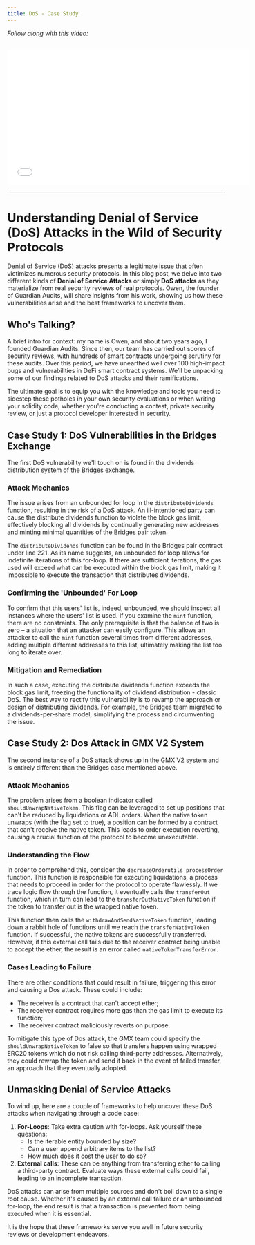 ```yaml
---
title: DoS - Case Study
---
```


_Follow along with this video:_

## <iframe width="560" height="315" src="VIDEO_LINK" title="vimeo" frameborder="0" allow="accelerometer; autoplay; clipboard-write; encrypted-media; gyroscope; picture-in-picture; web-share" allowfullscreen></iframe>

---

# Understanding Denial of Service (DoS) Attacks in the Wild of Security Protocols

Denial of Service (DoS) attacks presents a legitimate issue that often victimizes numerous security protocols. In this blog post, we delve into two different kinds of **Denial of Service Attacks** or simply **DoS attacks** as they materialize from real security reviews of real protocols. Owen, the founder of Guardian Audits, will share insights from his work, showing us how these vulnerabilities arise and the best frameworks to uncover them.

## Who's Talking?

A brief intro for context: my name is Owen, and about two years ago, I founded Guardian Audits. Since then, our team has carried out scores of security reviews, with hundreds of smart contracts undergoing scrutiny for these audits. Over this period, we have unearthed well over 100 high-impact bugs and vulnerabilities in DeFi smart contract systems. We’ll be unpacking some of our findings related to DoS attacks and their ramifications.

The ultimate goal is to equip you with the knowledge and tools you need to sidestep these potholes in your own security evaluations or when writing your solidity code, whether you're conducting a contest, private security review, or just a protocol developer interested in security.

## Case Study 1: DoS Vulnerabilities in the Bridges Exchange

The first DoS vulnerability we'll touch on is found in the dividends distribution system of the Bridges exchange.

### Attack Mechanics

The issue arises from an unbounded for loop in the `distributeDividends` function, resulting in the risk of a DoS attack. An ill-intentioned party can cause the distribute dividends function to violate the block gas limit, effectively blocking all dividends by continually generating new addresses and minting minimal quantities of the Bridges pair token.

The `distributeDividends` function can be found in the Bridges pair contract under line 221. As its name suggests, an unbounded for loop allows for indefinite iterations of this for-loop. If there are sufficient iterations, the gas used will exceed what can be executed within the block gas limit, making it impossible to execute the transaction that distributes dividends.

### Confirming the 'Unbounded' For Loop

To confirm that this users' list is, indeed, unbounded, we should inspect all instances where the users' list is used. If you examine the `mint` function, there are no constraints. The only prerequisite is that the balance of two is zero – a situation that an attacker can easily configure. This allows an attacker to call the `mint` function several times from different addresses, adding multiple different addresses to this list, ultimately making the list too long to iterate over.

### Mitigation and Remediation

In such a case, executing the distribute dividends function exceeds the block gas limit, freezing the functionality of dividend distribution - classic DoS. The best way to rectify this vulnerability is to revamp the approach or design of distributing dividends. For example, the Bridges team migrated to a dividends-per-share model, simplifying the process and circumventing the issue.

## Case Study 2: Dos Attack in GMX V2 System

The second instance of a DoS attack shows up in the GMX V2 system and is entirely different than the Bridges case mentioned above.

### Attack Mechanics

The problem arises from a boolean indicator called `shouldUnwrapNativeToken`. This flag can be leveraged to set up positions that can't be reduced by liquidations or ADL orders. When the native token unwraps (with the flag set to true), a position can be formed by a contract that can't receive the native token. This leads to order execution reverting, causing a crucial function of the protocol to become unexecutable.

### Understanding the Flow

In order to comprehend this, consider the `decreaseOrderutils processOrder` function. This function is responsible for executing liquidations, a process that needs to proceed in order for the protocol to operate flawlessly. If we trace logic flow through the function, it eventually calls the `transferOut` function, which in turn can lead to the `transferOutNativeToken` function if the token to transfer out is the wrapped native token.

This function then calls the `withdrawAndSendNativeToken` function, leading down a rabbit hole of functions until we reach the `transferNativeToken` function. If successful, the native tokens are successfully transferred. However, if this external call fails due to the receiver contract being unable to accept the ether, the result is an error called `nativeTokenTransferError`.

### Cases Leading to Failure

There are other conditions that could result in failure, triggering this error and causing a Dos attack. These could include:

- The receiver is a contract that can't accept ether;
- The receiver contract requires more gas than the gas limit to execute its function;
- The receiver contract maliciously reverts on purpose.

To mitigate this type of Dos attack, the GMX team could specify the `shouldUnwrapNativeToken` to false so that transfers happen using wrapped ERC20 tokens which do not risk calling third-party addresses. Alternatively, they could rewrap the token and send it back in the event of failed transfer, an approach that they eventually adopted.

## Unmasking Denial of Service Attacks

To wind up, here are a couple of frameworks to help uncover these DoS attacks when navigating through a code base:

1. **For-Loops**: Take extra caution with for-loops. Ask yourself these questions:
   - Is the iterable entity bounded by size?
   - Can a user append arbitrary items to the list?
   - How much does it cost the user to do so?
2. **External calls**: These can be anything from transferring ether to calling a third-party contract. Evaluate ways these external calls could fail, leading to an incomplete transaction.

DoS attacks can arise from multiple sources and don't boil down to a single root cause. Whether it's caused by an external call failure or an unbounded for-loop, the end result is that a transaction is prevented from being executed when it is essential.

It is the hope that these frameworks serve you well in future security reviews or development endeavors.
